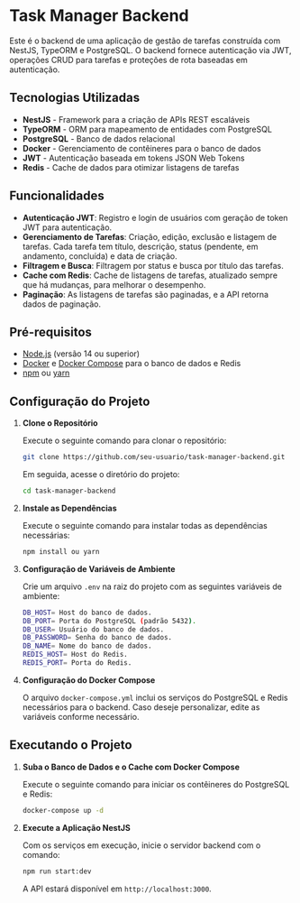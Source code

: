 # Task Manager Backend

Este é o backend de uma aplicação de gestão de tarefas construída com NestJS, TypeORM e PostgreSQL. O backend fornece autenticação via JWT, operações CRUD para tarefas e proteções de rota baseadas em autenticação.

## Tecnologias Utilizadas

- **NestJS** - Framework para a criação de APIs REST escaláveis
- **TypeORM** - ORM para mapeamento de entidades com PostgreSQL
- **PostgreSQL** - Banco de dados relacional
- **Docker** - Gerenciamento de contêineres para o banco de dados
- **JWT** - Autenticação baseada em tokens JSON Web Tokens
- **Redis** - Cache de dados para otimizar listagens de tarefas

## Funcionalidades

- **Autenticação JWT**: Registro e login de usuários com geração de token JWT para autenticação.
- **Gerenciamento de Tarefas**: Criação, edição, exclusão e listagem de tarefas. Cada tarefa tem título, descrição, status (pendente, em andamento, concluída) e data de criação.
- **Filtragem e Busca**: Filtragem por status e busca por título das tarefas.
- **Cache com Redis**: Cache de listagens de tarefas, atualizado sempre que há mudanças, para melhorar o desempenho.
- **Paginação**: As listagens de tarefas são paginadas, e a API retorna dados de paginação.

## Pré-requisitos

- [Node.js](https://nodejs.org/) (versão 14 ou superior)
- [Docker](https://www.docker.com/) e [Docker Compose](https://docs.docker.com/compose/) para o banco de dados e Redis
- [npm](https://www.npmjs.com/) ou [yarn](https://yarnpkg.com/)

## Configuração do Projeto

1.  **Clone o Repositório**

    Execute o seguinte comando para clonar o repositório:

    ```bash
    git clone https://github.com/seu-usuario/task-manager-backend.git
    ```

    Em seguida, acesse o diretório do projeto:

    ```bash
    cd task-manager-backend
    ```

2.  **Instale as Dependências**

    Execute o seguinte comando para instalar todas as dependências necessárias:

    ```bash
    npm install ou yarn
    ```

3.  **Configuração de Variáveis de Ambiente**

    Crie um arquivo `.env` na raiz do projeto com as seguintes variáveis de ambiente:

    ```bash
    DB_HOST= Host do banco de dados.
    DB_PORT= Porta do PostgreSQL (padrão 5432).
    DB_USER= Usuário do banco de dados.
    DB_PASSWORD= Senha do banco de dados.
    DB_NAME= Nome do banco de dados.
    REDIS_HOST= Host do Redis.
    REDIS_PORT= Porta do Redis.
    ```

4.  **Configuração do Docker Compose**

    O arquivo `docker-compose.yml` inclui os serviços do PostgreSQL e Redis necessários para o backend. Caso deseje personalizar, edite as variáveis conforme necessário.

## Executando o Projeto

1. **Suba o Banco de Dados e o Cache com Docker Compose**

   Execute o seguinte comando para iniciar os contêineres do PostgreSQL e Redis:

   ```bash
   docker-compose up -d
   ```

2. **Execute a Aplicação NestJS**

   Com os serviços em execução, inicie o servidor backend com o comando:

   ```bash
   npm run start:dev
   ```

   A API estará disponível em `http://localhost:3000`.
